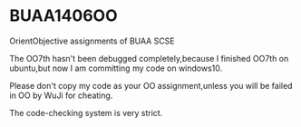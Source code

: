 # BUAA1406OO
OrientObjective assignments of BUAA SCSE 

The OO7th hasn't been debugged completely,because I finished OO7th on ubuntu,but now I am committing my code on windows10.

Please don't copy my code as your OO assignment,unless you will be failed in OO by WuJi for cheating.

The code-checking system is very strict. 
